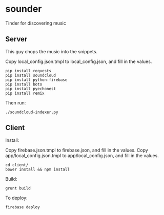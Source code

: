 sounder
=======

Tinder for discovering music

Server
------

This guy chops the music into the snippets.

Copy local_config.json.tmpl to local_config.json, and fill in the values.

```
pip install requests 
pip install soundcloud
pip install python-firebase
pip install boto
pip install pyechonest
pip install remix
```

Then run:

```
./soundcloud-indexer.py
```

Client
------

Install:

Copy firebase.json.tmpl to firebase.json, and fill in the values.
Copy app/local_config.json.tmpl to app/local_config.json, and fill in the values.

```
cd client/
bower install && npm install
```

Build:

```
grunt build
```

To deploy:

```
firebase deploy
```
